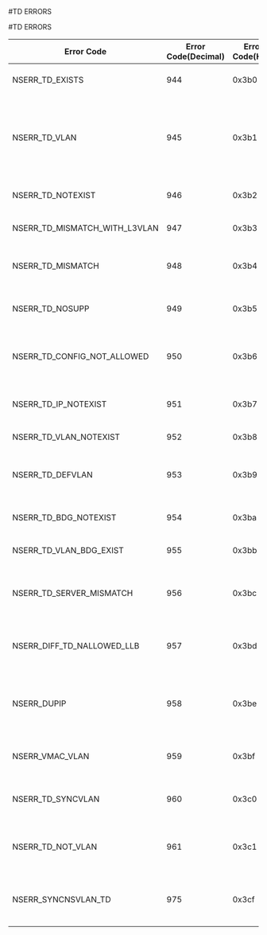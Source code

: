 #TD ERRORS

#TD ERRORS



<table><thead><tr><th>Error Code</th><th>Error Code(Decimal)</th><th>Error Code(Hex)</th><th>Error Message</th></tr></thead><tbody><tr><td>NSERR_TD_EXISTS</td><td>944</td><td>0x3b0</td><td>The specified traffic domain is already configured.</td><tr><tr><td>NSERR_TD_VLAN</td><td>945</td><td>0x3b1</td><td>The specified VLAN/VXLAN/bridge group is already bound to another traffic domain. These entities can belong to only one traffic domain.</td><tr><tr><td>NSERR_TD_NOTEXIST</td><td>946</td><td>0x3b2</td><td>The specified traffic domain is not configured.</td><tr><tr><td>NSERR_TD_MISMATCH_WITH_L3VLAN</td><td>947</td><td>0x3b3</td><td>L3 VLANs can not be bound to a traffic domain.</td><tr><tr><td>NSERR_TD_MISMATCH</td><td>948</td><td>0x3b4</td><td>The binding entities have incompatible traffic domain identifiers.</td><tr><tr><td>NSERR_TD_NOSUPP</td><td>949</td><td>0x3b5</td><td>This feature is not supported in a non-default traffic domain.</td><tr><tr><td>NSERR_TD_CONFIG_NOT_ALLOWED</td><td>950</td><td>0x3b6</td><td>This configuration option is not supported in a non-default traffic domain.</td><tr><tr><td>NSERR_TD_IP_NOTEXIST</td><td>951</td><td>0x3b7</td><td>The IP address is not configured for the specified traffic domain.</td><tr><tr><td>NSERR_TD_VLAN_NOTEXIST</td><td>952</td><td>0x3b8</td><td>The specified VLAN is not configured.</td><tr><tr><td>NSERR_TD_DEFVLAN</td><td>953</td><td>0x3b9</td><td>Default VLAN cannot be bound/unbound to/from traffic domain.</td><tr><tr><td>NSERR_TD_BDG_NOTEXIST</td><td>954</td><td>0x3ba</td><td>The specified bridge group is not configured.</td><tr><tr><td>NSERR_TD_VLAN_BDG_EXIST</td><td>955</td><td>0x3bb</td><td>The specified VLAN is bound to a bridge group.</td><tr><tr><td>NSERR_TD_SERVER_MISMATCH</td><td>956</td><td>0x3bc</td><td>The specified virtual server already bound to a service in a different traffic domain.</td><tr><tr><td>NSERR_DIFF_TD_NALLOWED_LLB</td><td>957</td><td>0x3bd</td><td>Not allowed for LLB: Services bound to the specified virtual server must be in same traffic domain.</td><tr><tr><td>NSERR_DUPIP</td><td>958</td><td>0x3be</td><td>IP address duplication with VMAC address detected. Please try a different IP address.</td><tr><tr><td>NSERR_VMAC_VLAN</td><td>959</td><td>0x3bf</td><td>Traffic domain can be either VLAN based or VMAC based.</td><tr><tr><td>NSERR_TD_SYNCVLAN</td><td>960</td><td>0x3c0</td><td>SYNC VLAN cannot be bound/unbound to/from traffic domain.</td><tr><tr><td>NSERR_TD_NOT_VLAN</td><td>961</td><td>0x3c1</td><td>The specified VLAN/VXLAN/bridge group is not bound to given traffic domain.</td><tr><tr><td>NSERR_SYNCNSVLAN_TD</td><td>975</td><td>0x3cf</td><td>VLAN bound to traffic domain cannot be configured as SYNC/NS VLAN.</td><tr></tbody></table>
